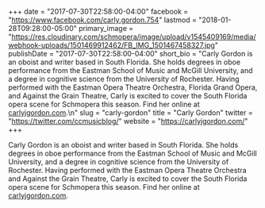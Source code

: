 +++
date = "2017-07-30T22:58:00-04:00"
facebook = "https://www.facebook.com/carly.gordon.754"
lastmod = "2018-01-28T09:28:00-05:00"
primary_image = "https://res.cloudinary.com/schmopera/image/upload/v1545409169/media/webhook-uploads/1501469912462/FB_IMG_1501467458327.jpg"
publishDate = "2017-07-30T22:58:00-04:00"
short_bio = "Carly Gordon is an oboist and writer based in South Florida. She holds degrees in oboe performance from the Eastman School of Music and McGill University, and a degree in cognitive science from the University of Rochester. Having performed with the Eastman Opera Theatre Orchestra, Florida Grand Opera, and Against the Grain Theatre, Carly is excited to cover the South Florida opera scene for Schmopera this season. Find her online at [carlyjgordon.com](https://carlyjgordon.com/).\n"
slug = "carly-gordon"
title = "Carly Gordon"
twitter = "https://twitter.com/ccmusicblog/"
website = "https://carlyjgordon.com/"
+++

Carly Gordon is an oboist and writer based in South Florida. She holds degrees in oboe performance from the Eastman School of Music and McGill University, and a degree in cognitive science from the University of Rochester. Having performed with the Eastman Opera Theatre Orchestra and Against the Grain Theatre, Carly is excited to cover the South Florida opera scene for Schmopera this season. Find her online at [carlyjgordon.com](https://carlyjgordon.com/).

